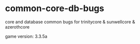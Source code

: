 # common-core-db-bugs

core and database common bugs for trinitycore & sunwellcore & azerothcore 

game version: 3.3.5a 
